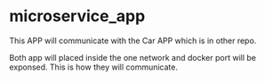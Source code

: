 # microservice_app

This APP will communicate with the Car APP which is in other repo.

Both app will placed inside the one network and docker port will be exponsed. This is how they will communicate.
